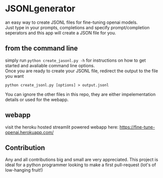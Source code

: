 # JSONLgenerator
an easy way to create JSONL files for fine-tuning openai models.  
Just type in your prompts, completions and specify prompt/completion seperators and this app will create a JSON file for you.  
## from the command line
simply run `python create_jasonl.py -h` for instructions on how to get started and avaliable command line options.  
Once you are ready to create your JSONL file, redirect the output to the file you want  
```
python create_jsonl.py [options] > output.jsonl
```
You can ignore the other files in this repo, they are either impelementation details or used for the webapp.  
## webapp
visit the heroku hosted streamlit powered webapp here: https://fine-tune-openai.herokuapp.com/
## Contribution
Any and all contributions big and small are very appreciated.  This project is ideal for a python programmer looking to make a first pull-request (lot's of low-hanging fruit!)
